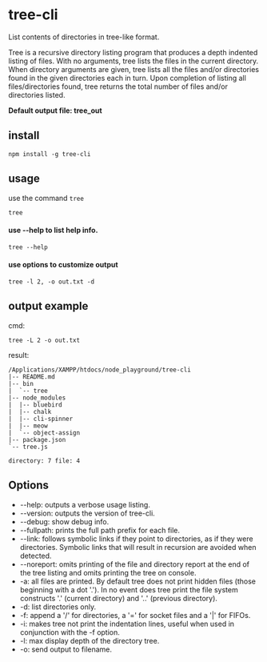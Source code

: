 # tree-cli

List contents of directories in tree-like format.

Tree is a recursive directory listing program that produces a depth indented listing of files. With no arguments, tree lists the files in the current directory. When directory arguments are given, tree lists all the files and/or directories found in the given directories each in turn. Upon completion of listing all files/directories found, tree returns the total number of files and/or directories listed.

**Default output file: tree_out**

## install

```
npm install -g tree-cli
```

## usage

use the command ``tree``

``
tree
``

#### use --help to list help info.

``
tree --help
``

#### use options to customize output

```
tree -l 2, -o out.txt -d
```

## output example

cmd:

```
tree -L 2 -o out.txt
```
result:

```
/Applications/XAMPP/htdocs/node_playground/tree-cli
|-- README.md
|-- bin
|  `-- tree
|-- node_modules
|  |-- bluebird
|  |-- chalk
|  |-- cli-spinner
|  |-- meow
|  `-- object-assign
|-- package.json
`-- tree.js

directory: 7 file: 4
```

## Options

* --help: outputs a verbose usage listing.
* --version: outputs the version of tree-cli.
* --debug: show debug info.
* --fullpath: prints the full path prefix for each file.
* --link: follows symbolic links if they point to directories, as if they were directories. Symbolic links that will result in recursion are avoided when detected.
* --noreport: omits printing of the file and directory report at the end of the tree listing and omits printing the tree on console.
* -a: all files are printed. By default tree does not print hidden files (those beginning with a dot '.'). In no event does tree print the file system constructs '.' (current directory) and '..' (previous directory).
* -d: list directories only.
* -f: append a '/' for directories, a '=' for socket files and a '|' for FIFOs.
* -i: makes tree not print the indentation lines, useful when used in conjunction with the -f option.
* -l: max display depth of the directory tree.
* -o: send output to filename.




